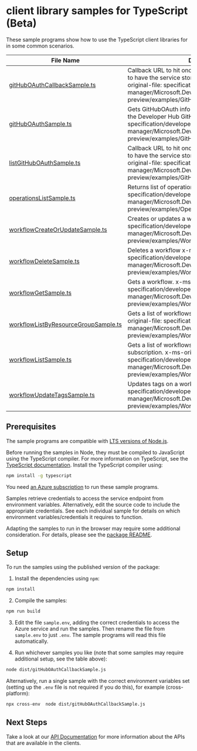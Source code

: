 # client library samples for TypeScript (Beta)

These sample programs show how to use the TypeScript client libraries for in some common scenarios.

| **File Name**                                                             | **Description**                                                                                                                                                                                                                                 |
| ------------------------------------------------------------------------- | ----------------------------------------------------------------------------------------------------------------------------------------------------------------------------------------------------------------------------------------------- |
| [gitHubOAuthCallbackSample.ts][githuboauthcallbacksample]                 | Callback URL to hit once authenticated with GitHub App to have the service store the OAuth token. x-ms-original-file: specification/developerhub/resource-manager/Microsoft.DevHub/preview/2022-04-01-preview/examples/GitHubOAuthCallback.json |
| [gitHubOAuthSample.ts][githuboauthsample]                                 | Gets GitHubOAuth info used to authenticate users with the Developer Hub GitHub App. x-ms-original-file: specification/developerhub/resource-manager/Microsoft.DevHub/preview/2022-04-01-preview/examples/GitHubOAuth.json                       |
| [listGitHubOAuthSample.ts][listgithuboauthsample]                         | Callback URL to hit once authenticated with GitHub App to have the service store the OAuth token. x-ms-original-file: specification/developerhub/resource-manager/Microsoft.DevHub/preview/2022-04-01-preview/examples/GitHubOAuth_List.json    |
| [operationsListSample.ts][operationslistsample]                           | Returns list of operations. x-ms-original-file: specification/developerhub/resource-manager/Microsoft.DevHub/preview/2022-04-01-preview/examples/Operation_List.json                                                                            |
| [workflowCreateOrUpdateSample.ts][workflowcreateorupdatesample]           | Creates or updates a workflow x-ms-original-file: specification/developerhub/resource-manager/Microsoft.DevHub/preview/2022-04-01-preview/examples/Workflow_CreateOrUpdate.json                                                                 |
| [workflowDeleteSample.ts][workflowdeletesample]                           | Deletes a workflow x-ms-original-file: specification/developerhub/resource-manager/Microsoft.DevHub/preview/2022-04-01-preview/examples/Workflow_Delete.json                                                                                    |
| [workflowGetSample.ts][workflowgetsample]                                 | Gets a workflow. x-ms-original-file: specification/developerhub/resource-manager/Microsoft.DevHub/preview/2022-04-01-preview/examples/Workflow_Get.json                                                                                         |
| [workflowListByResourceGroupSample.ts][workflowlistbyresourcegroupsample] | Gets a list of workflows within a resource group. x-ms-original-file: specification/developerhub/resource-manager/Microsoft.DevHub/preview/2022-04-01-preview/examples/Workflow_ListByResourceGroup.json                                        |
| [workflowListSample.ts][workflowlistsample]                               | Gets a list of workflows associated with the specified subscription. x-ms-original-file: specification/developerhub/resource-manager/Microsoft.DevHub/preview/2022-04-01-preview/examples/Workflow_List.json                                    |
| [workflowUpdateTagsSample.ts][workflowupdatetagssample]                   | Updates tags on a workflow. x-ms-original-file: specification/developerhub/resource-manager/Microsoft.DevHub/preview/2022-04-01-preview/examples/Workflow_UpdateTags.json                                                                       |

## Prerequisites

The sample programs are compatible with [LTS versions of Node.js](https://github.com/nodejs/release#release-schedule).

Before running the samples in Node, they must be compiled to JavaScript using the TypeScript compiler. For more information on TypeScript, see the [TypeScript documentation][typescript]. Install the TypeScript compiler using:

```bash
npm install -g typescript
```

You need [an Azure subscription][freesub] to run these sample programs.

Samples retrieve credentials to access the service endpoint from environment variables. Alternatively, edit the source code to include the appropriate credentials. See each individual sample for details on which environment variables/credentials it requires to function.

Adapting the samples to run in the browser may require some additional consideration. For details, please see the [package README][package].

## Setup

To run the samples using the published version of the package:

1. Install the dependencies using `npm`:

```bash
npm install
```

2. Compile the samples:

```bash
npm run build
```

3. Edit the file `sample.env`, adding the correct credentials to access the Azure service and run the samples. Then rename the file from `sample.env` to just `.env`. The sample programs will read this file automatically.

4. Run whichever samples you like (note that some samples may require additional setup, see the table above):

```bash
node dist/gitHubOAuthCallbackSample.js
```

Alternatively, run a single sample with the correct environment variables set (setting up the `.env` file is not required if you do this), for example (cross-platform):

```bash
npx cross-env  node dist/gitHubOAuthCallbackSample.js
```

## Next Steps

Take a look at our [API Documentation][apiref] for more information about the APIs that are available in the clients.

[githuboauthcallbacksample]: https://github.com/Azure/azure-sdk-for-js/blob/main/sdk/devhub/arm-devhub/samples/v1-beta/typescript/src/gitHubOAuthCallbackSample.ts
[githuboauthsample]: https://github.com/Azure/azure-sdk-for-js/blob/main/sdk/devhub/arm-devhub/samples/v1-beta/typescript/src/gitHubOAuthSample.ts
[listgithuboauthsample]: https://github.com/Azure/azure-sdk-for-js/blob/main/sdk/devhub/arm-devhub/samples/v1-beta/typescript/src/listGitHubOAuthSample.ts
[operationslistsample]: https://github.com/Azure/azure-sdk-for-js/blob/main/sdk/devhub/arm-devhub/samples/v1-beta/typescript/src/operationsListSample.ts
[workflowcreateorupdatesample]: https://github.com/Azure/azure-sdk-for-js/blob/main/sdk/devhub/arm-devhub/samples/v1-beta/typescript/src/workflowCreateOrUpdateSample.ts
[workflowdeletesample]: https://github.com/Azure/azure-sdk-for-js/blob/main/sdk/devhub/arm-devhub/samples/v1-beta/typescript/src/workflowDeleteSample.ts
[workflowgetsample]: https://github.com/Azure/azure-sdk-for-js/blob/main/sdk/devhub/arm-devhub/samples/v1-beta/typescript/src/workflowGetSample.ts
[workflowlistbyresourcegroupsample]: https://github.com/Azure/azure-sdk-for-js/blob/main/sdk/devhub/arm-devhub/samples/v1-beta/typescript/src/workflowListByResourceGroupSample.ts
[workflowlistsample]: https://github.com/Azure/azure-sdk-for-js/blob/main/sdk/devhub/arm-devhub/samples/v1-beta/typescript/src/workflowListSample.ts
[workflowupdatetagssample]: https://github.com/Azure/azure-sdk-for-js/blob/main/sdk/devhub/arm-devhub/samples/v1-beta/typescript/src/workflowUpdateTagsSample.ts
[apiref]: https://docs.microsoft.com/javascript/api/@azure/arm-devhub?view=azure-node-preview
[freesub]: https://azure.microsoft.com/free/
[package]: https://github.com/Azure/azure-sdk-for-js/tree/main/sdk/devhub/arm-devhub/README.md
[typescript]: https://www.typescriptlang.org/docs/home.html
